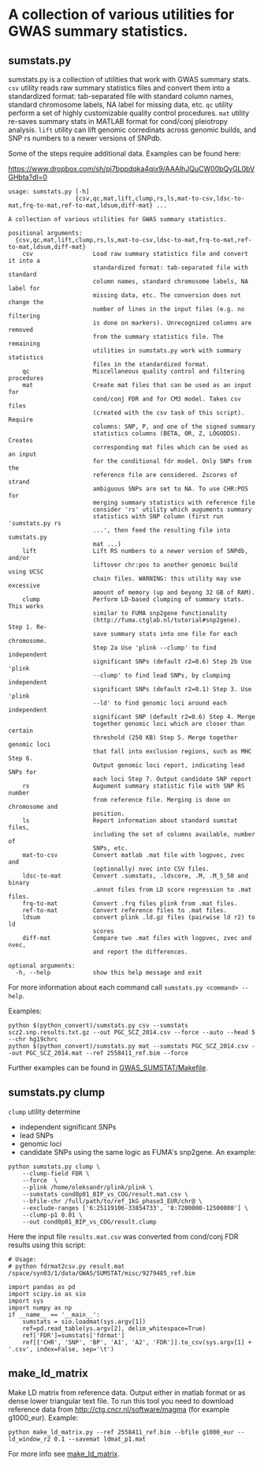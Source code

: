 # A collection of various utilities for GWAS summary statistics.

## sumstats.py

sumstats.py is a collection of utilities that work with GWAS summary stats.
``csv`` utility reads raw summary statistics files
and convert them into a standardized format:
tab-separated file with standard
column names, standard chromosome labels,
NA label for missing data, etc.
``qc`` utility perform a set of highly customizable quality control procedures.
``mat`` utility re-saves summary stats in MATLAB format for cond/conj pleiotropy analysis.
``lift`` utility can lift genomic corredinats across genomic builds, and SNP rs numbers to a newer versions of SNPdb.

Some of the steps require additional data. Examples can be found here:

https://www.dropbox.com/sh/pj7bppdqka4qix9/AAAlhJQuCW00bQyGL0bVGHbta?dl=0


```
usage: sumstats.py [-h]
                   {csv,qc,mat,lift,clump,rs,ls,mat-to-csv,ldsc-to-mat,frq-to-mat,ref-to-mat,ldsum,diff-mat} ...

A collection of various utilities for GWAS summary statistics.

positional arguments:
  {csv,qc,mat,lift,clump,rs,ls,mat-to-csv,ldsc-to-mat,frq-to-mat,ref-to-mat,ldsum,diff-mat}
    csv                 Load raw summary statistics file and convert it into a
                        standardized format: tab-separated file with standard
                        column names, standard chromosome labels, NA label for
                        missing data, etc. The conversion does not change the
                        number of lines in the input files (e.g. no filtering
                        is done on markers). Unrecognized columns are removed
                        from the summary statistics file. The remaining
                        utilities in sumstats.py work with summary statistics
                        files in the standardized format.
    qc                  Miscellaneous quality control and filtering procedures
    mat                 Create mat files that can be used as an input for
                        cond/conj FDR and for CM3 model. Takes csv files
                        (created with the csv task of this script). Require
                        columns: SNP, P, and one of the signed summary
                        statistics columns (BETA, OR, Z, LOGODDS). Creates
                        corresponding mat files which can be used as an input
                        for the conditional fdr model. Only SNPs from the
                        reference file are considered. Zscores of strand
                        ambiguous SNPs are set to NA. To use CHR:POS for
                        merging summary statistics with reference file
                        consider 'rs' utility which auguments summary
                        statistics with SNP column (first run 'sumstats.py rs
                        ...', then feed the resulting file into sumstats.py
                        mat ...)
    lift                Lift RS numbers to a newer version of SNPdb, and/or
                        liftover chr:pos to another genomic build using UCSC
                        chain files. WARNING: this utility may use excessive
                        amount of memory (up and beyong 32 GB of RAM).
    clump               Perform LD-based clumping of summary stats. This works
                        similar to FUMA snp2gene functionality
                        (http://fuma.ctglab.nl/tutorial#snp2gene). Step 1. Re-
                        save summary stats into one file for each chromosome.
                        Step 2a Use 'plink --clump' to find independent
                        significant SNPs (default r2=0.6) Step 2b Use 'plink
                        --clump' to find lead SNPs, by clumping independent
                        significant SNPs (default r2=0.1) Step 3. Use 'plink
                        --ld' to find genomic loci around each independent
                        significant SNP (default r2=0.6) Step 4. Merge
                        together genomic loci which are closer than certain
                        threshold (250 KB) Step 5. Merge together genomic loci
                        that fall into exclusion regions, such as MHC Step 6.
                        Output genomic loci report, indicating lead SNPs for
                        each loci Step 7. Output candidate SNP report
    rs                  Augument summary statistic file with SNP RS number
                        from reference file. Merging is done on chromosome and
                        position.
    ls                  Report information about standard sumstat files,
                        including the set of columns available, number of
                        SNPs, etc.
    mat-to-csv          Convert matlab .mat file with logpvec, zvec and
                        (optionally) nvec into CSV files.
    ldsc-to-mat         Convert .sumstats, .ldscore, .M, .M_5_50 and binary
                        .annot files from LD score regression to .mat files.
    frq-to-mat          Convert .frq files plink from .mat files.
    ref-to-mat          Convert reference files to .mat files.
    ldsum               convert plink .ld.gz files (pairwise ld r2) to ld
                        scores
    diff-mat            Compare two .mat files with logpvec, zvec and nvec,
                        and report the differences.

optional arguments:
  -h, --help            show this help message and exit
```

For more information about each command call ``sumstats.py <command> --help``.

Examples:
```
python $(python_convert)/sumstats.py csv --sumstats scz2.snp.results.txt.gz --out PGC_SCZ_2014.csv --force --auto --head 5 --chr hg19chrc
python $(python_convert)/sumstats.py mat --sumstats PGC_SCZ_2014.csv --out PGC_SCZ_2014.mat --ref 2558411_ref.bim --force
```

Further examples can be found in [GWAS_SUMSTAT/Makefile](https://github.com/precimed/GWAS_SUMSTAT/blob/master/Makefile).

## sumstats.py clump

``clump`` utility determine 
  - independent significant SNPs
  - lead SNPs
  - genomic loci
  - candidate SNPs
using the same logic as FUMA's snp2gene. An example:

```
python sumstats.py clump \
	--clump-field FDR \
	--force  \
	--plink /home/oleksandr/plink/plink \
	--sumstats cond0p01_BIP_vs_COG/result.mat.csv \
	--bfile-chr /full/path/to/ref_1kG_phase3_EUR/chr@ \
	--exclude-ranges ['6:25119106-33854733', '8:7200000-12500000'] \
	--clump-p1 0.01 \
	--out cond0p01_BIP_vs_COG/result.clump
```

Here the input file ``results.mat.csv`` was converted from cond/conj FDR results using this script:

```
# Usage:
# python fdrmat2csv.py result.mat /space/syn03/1/data/GWAS/SUMSTAT/misc/9279485_ref.bim

import pandas as pd
import scipy.io as sio
import sys
import numpy as np
if __name__ == '__main__':
    sumstats = sio.loadmat(sys.argv[1])
    ref=pd.read_table(ys.argv[2], delim_whitespace=True)
    ref['FDR']=sumstats['fdrmat']
    ref[['CHR', 'SNP', 'BP', 'A1', 'A2', 'FDR']].to_csv(sys.argv[1] + '.csv', index=False, sep='\t')
```

## make_ld_matrix

Make LD matrix from reference data. Output either in matlab format or as dense lower triangular text file.
To run this tool you need to download reference data from http://ctg.cncr.nl/software/magma (for example g1000_eur).
Example:
```
python make_ld_matrix.py --ref 2558411_ref.bim --bfile g1000_eur --ld_window_r2 0.1 --savemat ldmat_p1.mat
```
For more info see [make_ld_matrix](./make_ld_matrix/README.md).
